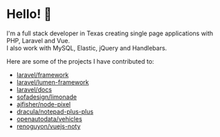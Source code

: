# Hello! 👋

I'm a full stack developer in Texas creating single page applications with PHP, Laravel and Vue.  
I also work with MySQL, Elastic, jQuery and Handlebars. 

Here are some of the projects I have contributed to:

- [laravel/framework](https://github.com/laravel/framework)
- [laravel/lumen-framework](https://github.com/laravel/lumen-framework)
- [laravel/docs](https://github.com/laravel/docs)
- [sofadesign/limonade](https://github.com/sofadesign/limonade)
- [ajfisher/node-pixel](https://github.com/ajfisher/node-pixel)
- [dracula/notepad-plus-plus](https://github.com/dracula/notepad-plus-plus)
- [openautodata/vehicles](https://github.com/openautodata/vehicles)
- [renoguyon/vuejs-noty](https://github.com/renoguyon/vuejs-noty)
